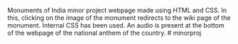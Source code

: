 Monuments of India minor project webpage made using HTML and CSS. In this, clicking on the image of the monument redirects to the
wiki page of the monument. Internal CSS has been used. An audio is present at the bottom of the webpage of the 
national anthem of the country. # minorproj
